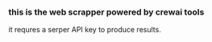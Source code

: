 ### this is the web scrapper powered by crewai tools
it requres a serper API key to produce results.
